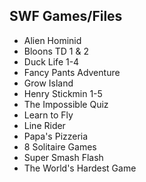 ## SWF Games/Files
- Alien Hominid
- Bloons TD 1 & 2
- Duck Life 1-4
- Fancy Pants Adventure
- Grow Island
- Henry Stickmin 1-5
- The Impossible Quiz
- Learn to Fly
- Line Rider
- Papa's Pizzeria
- 8 Solitaire Games
- Super Smash Flash
- The World's Hardest Game
